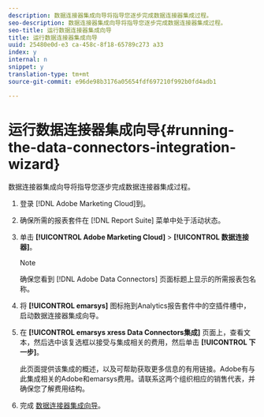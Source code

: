 ```yaml
---
description: 数据连接器集成向导将指导您逐步完成数据连接器集成过程。
seo-description: 数据连接器集成向导将指导您逐步完成数据连接器集成过程。
seo-title: 运行数据连接器集成向导
title: 运行数据连接器集成向导
uuid: 25480e0d-e3 ca-458c-8f18-65789c273 a33
index: y
internal: n
snippet: y
translation-type: tm+mt
source-git-commit: e96de98b3176a05654fdf697210f992b0fd4adb1

---
```



# 运行数据连接器集成向导{#running-the-data-connectors-integration-wizard}

数据连接器集成向导将指导您逐步完成数据连接器集成过程。

1. 登录 [!DNL Adobe Marketing Cloud]到。
1. 确保所需的报表套件在 [!DNL Report Suite] 菜单中处于活动状态。
1. 单击 **[!UICONTROL Adobe Marketing Cloud]** &gt; **[!UICONTROL 数据连接器]**。

   >[!NOTE]
   >
   >确保您看到 [!DNL Adobe Data Connectors] 页面标题上显示的所需报表包名称。

1. 将 **[!UICONTROL emarsys]** 图标拖到Analytics报告套件中的空插件槽中，启动数据连接器集成向导。
1. 在 **[!UICONTROL emarsys xress Data Connectors集成]** 页面上，查看文本，然后选中该复选框以接受与集成相关的费用，然后单击 **[!UICONTROL 下一步]**。

   此页面提供该集成的概述，以及可帮助获取更多信息的有用链接。Adobe有与此集成相关的Adobe和emarsys费用。请联系这两个组织相应的销售代表，并确保您了解费用结构。
1. 完成 [数据连接器集成向导](https://microsite.omniture.com/t2/help/en_US/DataConnectors/index.html)。
